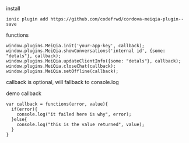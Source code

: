 install
```
ionic plugin add https://github.com/codefrwd/cordova-meiqia-plugin--save
```

functions
```
window.plugins.MeiQia.init('your-app-key', callback);
window.plugins.MeiQia.showConversations('internal id', {some: "detals"}, callback);
window.plugins.MeiQia.updateClientInfo({some: "detals"}, callback);
window.plugins.MeiQia.closeChat(callback);
window.plugins.MeiQia.setOffline(callback);
```

callback is optional, will fallback to console.log

demo callback
```
var callback = functions(error, value){
  if(error){
    console.log("it failed here is why", error);
  }else{
    console.log("this is the value returned", value);
  }
}
```
